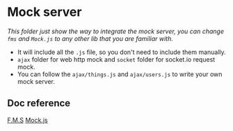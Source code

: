 # Mock server
*This folder just show the way to integrate the mock server, you can change `fms` and `Mock.js` to any other lib that you are familiar with.*

* It will include all the `.js` file, so you don't need to include them manually.
* `ajax` folder for web http mock and `socket` folder for socket.io request mock.
* You can follow the `ajax/things.js` and `ajax/users.js` to write your own mock server.

## Doc reference
[F.M.S](http://www.fmsjs.org/)
[Mock.js](https://github.com/nuysoft/Mock/wiki)
